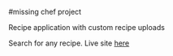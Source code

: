 #missing chef project

Recipe application with custom recipe uploads

Search for any recipe.
Live site [here](https://missing-chef-simeon-osiemo.netlify.app/)
